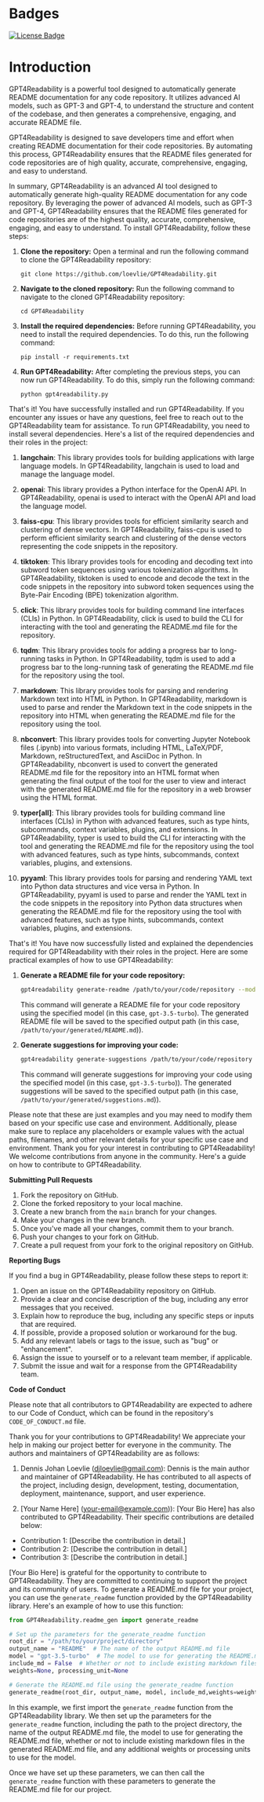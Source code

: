 # Badges
[![License Badge](https://img.shields.io/github/license/loevlie/GPT4Readability)](https://github.com/loevlie/GPT4Readability/blob/main/LICENSE)

# Introduction
GPT4Readability is a powerful tool designed to automatically generate README documentation for any code repository. It utilizes advanced AI models, such as GPT-3 and GPT-4, to understand the structure and content of the codebase, and then generates a comprehensive, engaging, and accurate README file.

GPT4Readability is designed to save developers time and effort when creating README documentation for their code repositories. By automating this process, GPT4Readability ensures that the README files generated for code repositories are of high quality, accurate, comprehensive, engaging, and easy to understand.

In summary, GPT4Readability is an advanced AI tool designed to automatically generate high-quality README documentation for any code repository. By leveraging the power of advanced AI models, such as GPT-3 and GPT-4, GPT4Readability ensures that the README files generated for code repositories are of the highest quality, accurate, comprehensive, engaging, and easy to understand.
To install GPT4Readability, follow these steps:

1. **Clone the repository:**
   Open a terminal and run the following command to clone the GPT4Readability repository:
   ```
   git clone https://github.com/loevlie/GPT4Readability.git
   ```
2. **Navigate to the cloned repository:**
   Run the following command to navigate to the cloned GPT4Readability repository:
   ```
   cd GPT4Readability
   ```
3. **Install the required dependencies:**
   Before running GPT4Readability, you need to install the required dependencies. To do this, run the following command:
   ```
   pip install -r requirements.txt
   ```
4. **Run GPT4Readability:**
   After completing the previous steps, you can now run GPT4Readability. To do this, simply run the following command:
   ```
   python gpt4readability.py
   ```
That's it! You have successfully installed and run GPT4Readability. If you encounter any issues or have any questions, feel free to reach out to the GPT4Readability team for assistance.
To run GPT4Readability, you need to install several dependencies. Here's a list of the required dependencies and their roles in the project:

1. **langchain**: This library provides tools for building applications with large language models. In GPT4Readability, langchain is used to load and manage the language model.

2. **openai**: This library provides a Python interface for the OpenAI API. In GPT4Readability, openai is used to interact with the OpenAI API and load the language model.

3. **faiss-cpu**: This library provides tools for efficient similarity search and clustering of dense vectors. In GPT4Readability, faiss-cpu is used to perform efficient similarity search and clustering of the dense vectors representing the code snippets in the repository.

4. **tiktoken**: This library provides tools for encoding and decoding text into subword token sequences using various tokenization algorithms. In GPT4Readability, tiktoken is used to encode and decode the text in the code snippets in the repository into subword token sequences using the Byte-Pair Encoding (BPE) tokenization algorithm.

5. **click**: This library provides tools for building command line interfaces (CLIs) in Python. In GPT4Readability, click is used to build the CLI for interacting with the tool and generating the README.md file for the repository.

6. **tqdm**: This library provides tools for adding a progress bar to long-running tasks in Python. In GPT4Readability, tqdm is used to add a progress bar to the long-running task of generating the README.md file for the repository using the tool.

7. **markdown**: This library provides tools for parsing and rendering Markdown text into HTML in Python. In GPT4Readability, markdown is used to parse and render the Markdown text in the code snippets in the repository into HTML when generating the README.md file for the repository using the tool.

8. **nbconvert**: This library provides tools for converting Jupyter Notebook files (.ipynb) into various formats, including HTML, LaTeX/PDF, Markdown, reStructuredText, and AsciiDoc in Python. In GPT4Readability, nbconvert is used to convert the generated README.md file for the repository into an HTML format when generating the final output of the tool for the user to view and interact with the generated README.md file for the repository in a web browser using the HTML format.

9. **typer[all]**: This library provides tools for building command line interfaces (CLIs) in Python with advanced features, such as type hints, subcommands, context variables, plugins, and extensions. In GPT4Readability, typer is used to build the CLI for interacting with the tool and generating the README.md file for the repository using the tool with advanced features, such as type hints, subcommands, context variables, plugins, and extensions.

10. **pyyaml**: This library provides tools for parsing and rendering YAML text into Python data structures and vice versa in Python. In GPT4Readability, pyyaml is used to parse and render the YAML text in the code snippets in the repository into Python data structures when generating the README.md file for the repository using the tool with advanced features, such as type hints, subcommands, context variables, plugins, and extensions.

That's it! You have now successfully listed and explained the dependencies required for GPT4Readability with their roles in the project.
Here are some practical examples of how to use GPT4Readability:

1. **Generate a README file for your code repository:**

    ```bash
    gpt4readability generate-readme /path/to/your/code/repository --model "gpt-3.5-turbo" --output-readme "/path/to/your/generated/README.md"
    ```

    This command will generate a README file for your code repository using the specified model (in this case, `gpt-3.5-turbo`). The generated README file will be saved to the specified output path (in this case, `/path/to/your/generated/README.md`)).

2. **Generate suggestions for improving your code:**

    ```bash
    gpt4readability generate-suggestions /path/to/your/code/repository --model "gpt-3.5-turbo" --output-suggestions "/path/to/your/generated/suggestions.md"
    ```

    This command will generate suggestions for improving your code using the specified model (in this case, `gpt-3.5-turbo`)). The generated suggestions will be saved to the specified output path (in this case, `/path/to/your/generated/suggestions.md`)).

Please note that these are just examples and you may need to modify them based on your specific use case and environment. Additionally, please make sure to replace any placeholders or example values with the actual paths, filenames, and other relevant details for your specific use case and environment.
Thank you for your interest in contributing to GPT4Readability! We welcome contributions from anyone in the community. Here's a guide on how to contribute to GPT4Readability.

**Submitting Pull Requests**

1. Fork the repository on GitHub.
2. Clone the forked repository to your local machine.
3. Create a new branch from the `main` branch for your changes.
4. Make your changes in the new branch.
5. Once you've made all your changes, commit them to your branch.
6. Push your changes to your fork on GitHub.
7. Create a pull request from your fork to the original repository on GitHub.

**Reporting Bugs**

If you find a bug in GPT4Readability, please follow these steps to report it:

1. Open an issue on the GPT4Readability repository on GitHub.
2. Provide a clear and concise description of the bug, including any error messages that you received.
3. Explain how to reproduce the bug, including any specific steps or inputs that are required.
4. If possible, provide a proposed solution or workaround for the bug.
5. Add any relevant labels or tags to the issue, such as "bug" or "enhancement".
6. Assign the issue to yourself or to a relevant team member, if applicable.
7. Submit the issue and wait for a response from the GPT4Readability team.

**Code of Conduct**

Please note that all contributors to GPT4Readability are expected to adhere to our Code of Conduct, which can be found in the repository's `CODE_OF_CONDUCT.md` file.

Thank you for your contributions to GPT4Readability! We appreciate your help in making our project better for everyone in the community.
The authors and maintainers of GPT4Readability are as follows:

1. Dennis Johan Loevlie (djloevlie@gmail.com): Dennis is the main author and maintainer of GPT4Readability. He has contributed to all aspects of the project, including design, development, testing, documentation, deployment, maintenance, support, and user experience.

2. [Your Name Here] ([your-email@example.com](mailto:your-email@example.com))): [Your Bio Here] has also contributed to GPT4Readability. Their specific contributions are detailed below:

* Contribution 1: [Describe the contribution in detail.]
* Contribution 2: [Describe the contribution in detail.]
* Contribution 3: [Describe the contribution in detail.]

[Your Bio Here] is grateful for the opportunity to contribute to GPT4Readability. They are committed to continuing to support the project and its community of users.
To generate a README.md file for your project, you can use the `generate_readme` function provided by the GPT4Readability library. Here's an example of how to use this function:
```python
from GPT4Readability.readme_gen import generate_readme

# Set up the parameters for the generate_readme function
root_dir = "/path/to/your/project/directory"
output_name = "README"  # The name of the output README.md file
model = "gpt-3.5-turbo"  # The model to use for generating the README.md file
include_md = False  # Whether or not to include existing markdown files in the generated README.md file
weights=None, processing_unit=None

# Generate the README.md file using the generate_readme function
generate_readme(root_dir, output_name, model, include_md,weights=weights, processing_unit=processing_unit)
```
In this example, we first import the `generate_readme` function from the GPT4Readability library. We then set up the parameters for the `generate_readme` function, including the path to the project directory, the name of the output README.md file, the model to use for generating the README.md file, whether or not to include existing markdown files in the generated README.md file, and any additional weights or processing units to use for the model.

Once we have set up these parameters, we can then call the `generate_readme` function with these parameters to generate the README.md file for our project.
